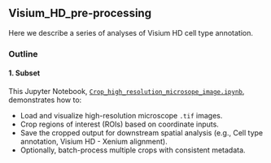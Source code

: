 ## Visium_HD_pre-processing
Here we describe a series of analyses of Visium HD cell type annotation.

### Outline
#### 1. Subset
This Jupyter Notebook, [`Crop_high_resolution_microsope_image.ipynb`](./01.Crop_high_resolution_microsope_image.ipynb), demonstrates how to:
- Load and visualize high-resolution microscope `.tif` images.
- Crop regions of interest (ROIs) based on coordinate inputs.
- Save the cropped output for downstream spatial analysis (e.g., Cell type annotation, Visium HD - Xenium alignment).
- Optionally, batch-process multiple crops with consistent metadata.
